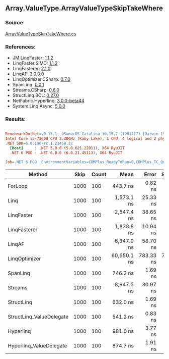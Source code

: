 ﻿## Array.ValueType.ArrayValueTypeSkipTakeWhere

### Source
[ArrayValueTypeSkipTakeWhere.cs](../LinqBenchmarks/Array/ValueType/ArrayValueTypeSkipTakeWhere.cs)

### References:
- JM.LinqFaster: [1.1.2](https://www.nuget.org/packages/JM.LinqFaster/1.1.2)
- LinqFaster.SIMD: [1.1.2](https://www.nuget.org/packages/LinqFaster.SIMD/1.0.3)
- LinqFasterer: [2.1.0](https://www.nuget.org/packages/LinqFasterer/2.1.0)
- LinqAF: [3.0.0.0](https://www.nuget.org/packages/LinqAF/3.0.0.0)
- LinqOptimizer.CSharp: [0.7.0](https://www.nuget.org/packages/LinqOptimizer.CSharp/0.7.0)
- SpanLinq: [0.0.1](https://www.nuget.org/packages/SpanLinq/0.0.1)
- Streams.CSharp: [0.6.0](https://www.nuget.org/packages/Streams.CSharp/0.6.0)
- StructLinq.BCL: [0.27.0](https://www.nuget.org/packages/StructLinq/0.27.0)
- NetFabric.Hyperlinq: [3.0.0-beta44](https://www.nuget.org/packages/NetFabric.Hyperlinq/3.0.0-beta44)
- System.Linq.Async: [5.0.0](https://www.nuget.org/packages/System.Linq.Async/5.0.0)

### Results:
``` ini

BenchmarkDotNet=v0.13.1, OS=macOS Catalina 10.15.7 (19H1417) [Darwin 19.6.0]
Intel Core i5-7360U CPU 2.30GHz (Kaby Lake), 1 CPU, 4 logical and 2 physical cores
.NET SDK=6.0.100-rc.1.21458.32
  [Host]     : .NET 5.0.6 (5.0.621.22011), X64 RyuJIT
  .NET 6 PGO : .NET 6.0.0 (6.0.21.45113), X64 RyuJIT

Job=.NET 6 PGO  EnvironmentVariables=COMPlus_ReadyToRun=0,COMPlus_TC_QuickJitForLoops=1,COMPlus_TieredPGO=1  Runtime=.NET 6.0  

```
|                   Method | Skip | Count |        Mean |     Error |    StdDev |          Ratio | RatioSD |   Gen 0 | Allocated |
|------------------------- |----- |------ |------------:|----------:|----------:|---------------:|--------:|--------:|----------:|
|                  ForLoop | 1000 |   100 |    443.7 ns |   0.82 ns |   0.76 ns |       baseline |         |       - |         - |
|                     Linq | 1000 |   100 |  1,573.1 ns |  25.33 ns |  21.15 ns |   3.55x slower |   0.05x |  0.1526 |     320 B |
|               LinqFaster | 1000 |   100 |  2,547.4 ns |  38.65 ns |  37.96 ns |   5.74x slower |   0.09x | 10.7803 |  22,560 B |
|             LinqFasterer | 1000 |   100 |  1,838.8 ns |  10.94 ns |   9.70 ns |   4.14x slower |   0.03x |  4.6501 |   9,744 B |
|                   LinqAF | 1000 |   100 |  6,347.9 ns |  58.70 ns |  52.03 ns |  14.31x slower |   0.12x |       - |         - |
|            LinqOptimizer | 1000 |   100 | 60,650.1 ns | 783.33 ns | 732.73 ns | 136.70x slower |   1.56x | 74.0356 | 157,823 B |
|                 SpanLinq | 1000 |   100 |    746.2 ns |   1.69 ns |   1.50 ns |   1.68x slower |   0.01x |       - |         - |
|                  Streams | 1000 |   100 |  8,947.5 ns |  30.97 ns |  25.86 ns |  20.17x slower |   0.06x |  0.5493 |   1,152 B |
|               StructLinq | 1000 |   100 |    632.0 ns |   1.69 ns |   1.58 ns |   1.42x slower |   0.00x |  0.0458 |      96 B |
| StructLinq_ValueDelegate | 1000 |   100 |    541.2 ns |   0.83 ns |   0.69 ns |   1.22x slower |   0.00x |       - |         - |
|                Hyperlinq | 1000 |   100 |    981.0 ns |   3.77 ns |   3.52 ns |   2.21x slower |   0.01x |       - |         - |
|  Hyperlinq_ValueDelegate | 1000 |   100 |    874.7 ns |   1.91 ns |   1.69 ns |   1.97x slower |   0.01x |       - |         - |
